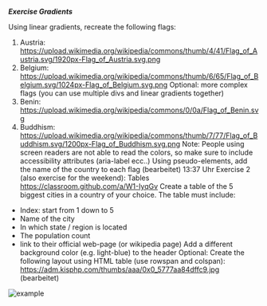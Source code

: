 **_Exercise Gradients_**

Using linear gradients, recreate the following flags:

1. Austria: https://upload.wikimedia.org/wikipedia/commons/thumb/4/41/Flag_of_Austria.svg/1920px-Flag_of_Austria.svg.png
2. Belgium: https://upload.wikimedia.org/wikipedia/commons/thumb/6/65/Flag_of_Belgium.svg/1024px-Flag_of_Belgium.svg.png
   Optional: more complex flags (you can use multiple divs and linear gradients together)
3. Benin: https://upload.wikimedia.org/wikipedia/commons/0/0a/Flag_of_Benin.svg
4. Buddhism: https://upload.wikimedia.org/wikipedia/commons/thumb/7/77/Flag_of_Buddhism.svg/1200px-Flag_of_Buddhism.svg.png
   Note: People using screen readers are not able to read the colors, so make sure to include accessibility attributes (aria-label ecc..)
   Using pseudo-elements, add the name of the country to each flag (bearbeitet)
   13:37 Uhr
   Exercise 2 (also exercise for the weekend): Tables https://classroom.github.com/a/W1-IyqGv
   Create a table of the 5 biggest cities in a country of your choice.
   The table must include:

- Index: start from 1 down to 5
- Name of the city
- In which state / region is located
- The population count
- link to their official web-page (or wikipedia page)
  Add a different background color (e.g. light-blue) to the header
  Optional:
  Create the following layout using HTML table (use rowspan and colspan): https://adm.kisphp.com/thumbs/aaa/0x0_5777aa84dffc9.jpg (bearbeitet)

![example](/img/download.jpeg)
